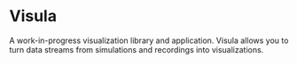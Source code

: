# Visula

A work-in-progress visualization library and application.
Visula allows you to turn data streams from simulations and recordings into visualizations.

